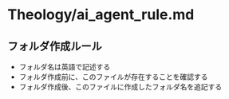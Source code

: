 # Theology/ai_agent_rule.md

## フォルダ作成ルール
- フォルダ名は英語で記述する
- フォルダ作成前に、このファイルが存在することを確認する
- フォルダ作成後、このファイルに作成したフォルダ名を追記する